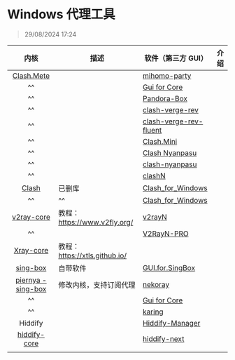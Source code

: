 # Windows 代理工具
> 29/08/2024 17:24

|                            内核                             | 描述          | 软件（第三方 GUI）                                                                                                                   | 介绍  |
| :-------------------------------------------------------: | ----------- | ----------------------------------------------------------------------------------------------------------------------------- | --- |
|         [Clash.Mete](https://wiki.metacubex.one/)         |             | [mihomo-party](https://github.com/pompurin404/mihomo-party)                                                                   |     |
|                            ^^                             |             | [Gui for Core](https://gui-for-cores.github.io/)                                                                              |     |
|                            ^^                             |             | [Pandora-Box](https://github.com/snakem982/Pandora-Box)                                                                       |     |
|                            ^^                             |             | [clash-verge-rev](https://github.com/clash-verge-rev/clash-verge-rev)                                                         |     |
|                            ^^                             |             | [clash-verge-rev-fluent](https://github.com/Daydreamer-riri/clash-verge-rev-fluent)                                           |     |
|                            ^^                             |             | [Clash.Mini](https://github.com/MetaCubeX/Clash.Mini)                                                                         |     |
|                            ^^                             |             | [Clash Nyanpasu](https://nyanpasu.elaina.moe/)                                                                                |     |
|                            ^^                             |             | [clash-nyanpasu](https://github.com/LibNyanpasu/clash-nyanpasu)                                                               |     |
|                            ^^                             |             | [clashN](https://github.com/2dust/clashN)                                                                                     |     |
|               [Clash](https://clash.wiki/)                | 已删库         | [Clash_for_Windows](https://github.com/Z-Siqi/Clash-for-Windows_Chinese "https://github.com/clashdownload/Clash_for_Windows") |     |
|                            ^^                             | ^^          | [Clash_for_Windows](https://github.com/clashdownload/Clash_for_Windows)                                                       |     |
|     [v2ray-core](https://github.com/v2fly/v2ray-core)     |     教程：https://www.v2fly.org/        | [v2rayN](https://github.com/2dust/v2rayN)                                                                                     |     |
|                            ^^                             |             | [V2RayN-PRO](https://github.com/lowercase78/V2RayN-PRO)                                                                       |     |
|      [Xray-core](https://github.com/XTLS/Xray-core)       |   教程：https://xtls.github.io/          |                                                                                                                               |     |
|     [sing-box](https://github.com/SagerNet/sing-box)      | 自带软件        | [GUI.for.SingBox](https://github.com/GUI-for-Cores/GUI.for.SingBox)                                                           |     |
| [piernya - sing-box](https://github.com/PuerNya/sing-box) | 修改内核，支持订阅代理 | [nekoray](https://github.com/MatsuriDayo/nekoray)                                                                             |     |
|                            ^^                             |             | [Gui for Core](https://gui-for-cores.github.io/)                                                                              |     |
|                            ^^                             |             | [karing](https://github.com/KaringX/karing)                                                                                   |     |
|                          Hiddify                          |             | [Hiddify-Manager](https://github.com/hiddify/Hiddify-Manager)                                                                 |     |
|  [hiddify-core](https://github.com/hiddify/hiddify-core)  |             | [hiddify-next](https://github.com/hiddify/hiddify-next)                                                                       |     |
|                                                           |             |                                                                                                                               |     |
